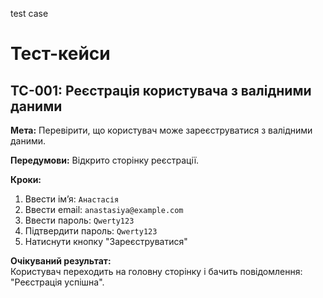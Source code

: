 test case
# Тест-кейси

## TC-001: Реєстрація користувача з валідними даними

**Мета:** Перевірити, що користувач може зареєструватися з валідними даними.

**Передумови:** Відкрито сторінку реєстрації.

**Кроки:**
1. Ввести ім’я: `Анастасія`
2. Ввести email: `anastasiya@example.com`
3. Ввести пароль: `Qwerty123`
4. Підтвердити пароль: `Qwerty123`
5. Натиснути кнопку "Зареєструватися"

**Очікуваний результат:**  
Користувач переходить на головну сторінку і бачить повідомлення: "Реєстрація успішна".

